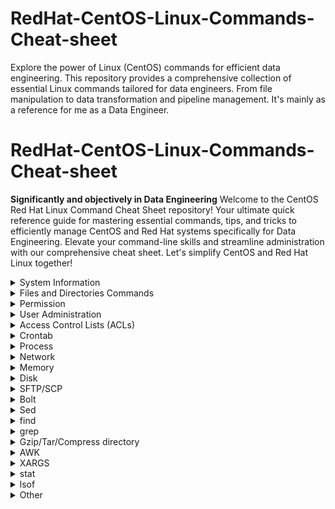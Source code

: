 # RedHat-CentOS-Linux-Commands-Cheat-sheet
Explore the power of Linux (CentOS) commands for efficient data engineering. This repository provides a comprehensive collection of essential Linux commands tailored for data engineers. From file manipulation to data transformation and pipeline management. It's mainly as a reference for me as a Data Engineer.
# RedHat-CentOS-Linux-Commands-Cheat-sheet
**Significantly and objectively in Data Engineering**
Welcome to the CentOS Red Hat Linux Command Cheat Sheet repository! Your ultimate quick reference guide for mastering essential commands, tips, and tricks to efficiently manage CentOS and Red Hat systems specifically for Data Engineering. Elevate your command-line skills and streamline administration with our comprehensive cheat sheet. Let's simplify CentOS and Red Hat Linux together! 

<details><summary>System Information</summary>
<p>

```bash   
#Show computer architecture 
arch
```
```bash
#Show kernel version
uname -r
```
```bash
#Show system date
date 
```
```bash
#Show calendar table for 2023
date 2023
```
</p>
</details>
  
<details><summary>Files and Directories Commands</summary>
<p>

## Basics Commands

```bash
# Go to '/var/www/'
mkdir directoryname                                          
```
```bash
# Create a directory
mkdir directoryname                                          
```
```bash
# Create a directory
mkdir directoryname                                          
```
```bash
# Create a directory
mkdir directoryname                                          
```
```bash
# Create a directory
mkdir directoryname                                          
```
```bash
# Create a directory
mkdir directoryname                                          
```
```bash
# Create a directory
mkdir directoryname                                          
```
```bash
# Create a directory
mkdir directoryname                                          
```
```bash
# Create a directory
mkdir directoryname                                          
```
--------------------------------------------------------------------------------------------------

</p>
</details>  


 <details><summary>Permission </summary>
<p>

```bash
#set suid bit such as -rwSr-xr-x. capital S means (rws)
chmod 4655 <file> 

```
```bash
#Setgid on dir, all dir/files in it will get same ownership as parent dir. It doesn't matter who is creating
```
```bash
#setting setgid bit
chmod g+s <dir/file> 
```
```bash
#setting sticky bit such as drwxrwxrwt. small t means (rwxt)
chmod 1777 <dir> 
```
```bash
#setting sticky bit such as drwxrwxrwT. capital T means (rwt)
chmod 1776 <dir> 
```
```bash
#asssigning recursive permission of all files/dir in  target dir
chown -R <user>:<group> <dir> 
```
</p>
</details>
  
  
<details><summary>User Administration</summary>
<p>

```bash
useradd -g itadmin -c "DB User" -u 1135 -s "/bin/sh" -d /home/techguy1 
#In the above command, we are creating the new user with custom options as simple "#useradd <user>" will create with default setting. The -g (group) -c (description) -u (user id) -s (which shell to be assigned) -d (landed home dir)
```
```bash
useradd -g <primary group> -G <secondary group> <user> # assign the user primary and secondary group

```
```bash
passwd -l <user> #locking password of user

```
```bash
passwd -u <user> #unlocking password of user

```
```bash
passwd -e <user> #expire password 

```
```bash
echo 'myPassword123' | sudo passwd --stdin <user> 

```
```bash
passwd -x -1 <user> #Turnoff password expiry

```
```bash
usermod -L <user> #locking user

```
```bash
usermod -U <user> #unlocking user

```
```bash
chage #set password expiry

```

</p>
</details>
 

<details><summary>Access Control Lists (ACLs)</summary>
<p>

```bash
setfacl -m u:priya:rw <file> #assiging the a new user 'priya' with read/write permission on the file. -m (modifying) -u (user)
```
```bash
setfacl -m mask:r <file> #setting mask on file
```
```bash
setfacl -d -m u:priya:rw <dir> #setting ACL for directory
```
```bash
getfacl -R <dir> > permissions.acl #BackUp ACL's in file having all info related ownership/dir inside the dir,subdir,files
```
```bash
setfacl --restore=permissions.acl #Restore the Permissions/Ownership
```

</p>
</details>


<details><summary>Crontab</summary>
<p>

```bash
crontab -l #show crontab for all users
```
```bash
crontab -u <user> -l #show crontab for specific user
```
```bash
crontab -e #add cron entry in crontab file
```

</p>
</details>


<details><summary>Process</summary>
<p>

```bash
ps -a #all terminal 
```
```bash
ps -e #list of all the processes
```
```bash
ps -o #customer properties

```
```bash
ps -ao tty,comm,pid,%mem,%cpu #<command/script> & #run the task in background

```
```bash
ps -fp $(pgrep -d, -x logrotate)

```
```bash
pgrep -u <userid> unison

```
```bash
ps -p <pid> -o etime #process execution time

```
```bash
ps -eo user,pid,ppid,%mem,%cpu --sort=-%cpu | head

```
```bash
ps lax

```
```bash
ps fax

```


</p>
</details>


<details><summary>Network</summary>
<p>


```bash
dig +trace www.google.com

```
```bash
nmcli dev status

```
```bash
nmcli con del <interface name>

```
```bash
ip addr show <interface name>

```
```bash
nmcli con show

```
```bash
nmcli con add con-name <interface name> type <ethernet> ifname <interface name> ip4 <ip address> gw4 <gateway>

```
```bash
nmcli con up <interface name>

```
```bash
nmcli con mod <interface name> ipv4.gateway <ip address>

```
```bash
hostnamectl set-hostname <hostname>

```
```bash
netstat -rn

```
```bash
route -n

```
```bash
tcpdump -i <interface>

```
```bash
tcpdump -i <interface> host <ipaddress>  -nn

```
```bash
tcpdump -i <interface> -s 0 -w <output file name example.pcap> host <ipaddress/hostname> and udp

```
```bash
ping <hostname/ipaddress>

```
```bash
telnet <hostname/ipaddress> <port>

```
```bash
nslookup <domain/hostname>

```
```bash
netstat -an |grep <ipaddress>.<port>|grep ESTAB|awk '{print $5}'|awk -F: '{print $1}'|sort|uniq -c|sort -rn #show which remote hosts make how many connection to specfic port, the output is sort on number of connections by host to port 

```

</p>
</details>


<details><summary>Memory</summary>
<p>


```bash
egrep --color 'Mem|Cache|Swap' /proc/meminfo | awk '{print $1 " " $2/1000/1000 "GB"}' #show information in GB

```
```bash
smem -s swap -t -k -n -r

```
```bash
smem -u -p -r

```
```bash
free -h

```

</p>
</details>


<details><summary>Disk</summary>
<p>

```bash
df -h

```
```bash
df -Th

```
```bash
du -sh <path/*>

```
```bash
df --local -P #in KBs
```
```bash
du -sch .[!.]* * | grep --regex="[0-9]*G"

```
```bash
lsof -u <user> #list of openfiles by specific user

```
```bash
lsof | grep delete #list of openfiles that are deleted

```
```bash
lsof | awk '{print $1}' | sort | uniq -c | sort -r -n #sort number of open files by process

```

</p>
</details>


<details><summary>SFTP/SCP</summary>
<p>

```bash
sftp -oPort=<port> <user>@<ipaddress/domain>

```
```bash
sftp -oPort=<port> -oIdentityFile=<path to key> <user>@<ipaddress/domain>

```
```bash
sftp -o KexAlgorithms=<keyExchangeAlgo> -o HostKeyAlgorithms=<HostKeyAlgoName> -oIdentityFile=<path to key> -oPort=<port> <user>@<domain/ipaddress>

```
```bash
sftp -oPort=<port> -o KexAlgorithms=diffie-hellman-group14-sha1 -o HostKeyAlgorithms=+ssh-dss -oIdentityfile=<path to key> <user>@<domain/ipaddress>

```
```bash
scp -P <port> <path to src file> <user>@<domain/ipaddress>:<target path> #send the file to target system

```
```bash
scp -P <port> <user>@<domain/ipaddress>:<src file path> <target file path locally> #fetch/download file from the target system

```

```bash
scp -r /path/to/local/source user@ssh.example.com:/path/to/remote/destination #send dir from the target system

```

```bash
scp -r user@ssh.example.com:/path/to/remote/source /path/to/local/destination #fetch/download dirctory from the target system

```

</p>
</details>


<details><summary>Bolt</summary>
<p>

<i>For the --tmpdir flag we can use the home directory path of the remote user which will logged in on the behalf of the bolt. At some time /tmp is not executable due to which the command gets failed. (~mizz - will be confirm) </i>

```bash
bolt command run "<command>"  --no-host-key-check --tmpdir=/tmp -p <password>  --tty --targets @<ipaddress/hostname list file>  -u <user>

```
```bash
bolt command run "<command>"  --no-host-key-check --tmpdir=/tmp -p <password>  --tty --targets <ipaddress/hostname separate by ,>  -u <user>

```
```bash
bolt script run <script>  --no-host-key-check --tmpdir=/tmp -p <password>  --tty --targets @<ipaddress/hostname list file>  -u <user>

```
```bash
bolt script run <script>  --no-host-key-check --tmpdir=/tmp -p <password>  --tty --targets <ipaddress/hostname separate by ,>  -u <user>

```

</p>
</details>


<details><summary>Sed</summary>
<p>

```bash
sed -n -e "/<$hostname>/,/ismail.com/ p" <targetfile> #replace the string by variable, result will be stdout

```
```bash
sed -i -n -e "/<$hostname>/,/ismail.com/ p" <targetfile> #replace the string by variable, result will be saved in target file

```
```bash
sed -i 's/stringtoreplace/newstring/g' myfile.txt #replace the string from the file globally

```

</p>
</details>


<details><summary>find</summary>
<p>

```bash
find /tmp/* -mtime +7 -exec rm {} \; #remove files from dir "tmp/" that are older than 7 days 

```
```bash
find /home/ -type f -name ".errors*.gz" -mtime +7 -exec rm {} \; #remove files from dir "tmp/" that are older than 7 days - with filename

```
```bash
find /home/ -type f -size +500M -name "*tempfile*" -exec du -sh {} \; #found the tempfile that has file size >500MB

```
```bash
find /home/ -type f -size +1G -exec ls -lh {} \; | awk '{ print $9 "|| Size : " $5 }' #find output in custom defined format like in this "dirname || Size:_"

```

```bash
#Combine find exec multiple commands
find /tmp/dir1/ -type f -exec chown root:root {} \; -exec chmod o+x {} \;
``` 

```bash
#Combine find exec multiple commands
find /tmp/dir1/ -type f -exec chown root:root {} \; -exec chmod o+x {} \;
```
```bash 
#World-Writable dir
#CIS
find / -path /proc -prune -o -path /sys -prune -o -type d -perm -0002 -mindepth 3 -maxdepth 4 -printf "World-Writable dir %p\n" 2>/dev/null
```


```bash 
#find files with permission
find / -xdev \( -perm -4000 -o -perm -2000 \) -type f 
#4000 for suid, 2000 for guid
```
 
```bash
#Combine find exec shell script function
#[Ref: https://www.golinuxcloud.com/find-exec-multiple-commands-examples-unix/#:~:text=Linux%20or%20Unix.-,Find%20exec%20multiple%20commands%20syntax,%5C%3B%20or%20as%20%22%20%3B%20%22.]
find /tmp/dir1/ -type f -exec bash -c '
for item do
[[ $item =~ "file1" ]] && mv -v $item ${item}_renamed
done
' bash {} +
```

</p>
</details>


<details><summary>grep</summary>
<p>


```bash
cat myfile | grep -B 1 -A 4 -i 'string one\|string two' #it will show 1 line before and 4 lines after matching the strings form myfile

```
```bash
grep -lr "string" * #search recursively the string from all filesystem hierarchy, as its start from which current dir you are standing and it will list files

```
```bash
grep -ir "string" <* or file> #search recursively the string from all filesystem hierarchy and show the content what matches - * for all files otherwise specify a single file

```

```bash
grep -E -s "<regex>" <file>
#grep with -E extended regex -s with silent mode as no error message on screen
```

```bash
grep -P -s -- "<regex>" <file>
#grep with -P perl regex -s with silent mode as no error message on screen
```

```bash
grep -Eq '<regex>' <file> && grep -Eq '<regex>' file2 && result=pass
#grep with -E extended regex -q with quite mode as no error/stdout message on screen
```
 
</p>
</details>


<details><summary>Gzip/Tar/Compress directory</summary>
<p>

```bash
#The gzip command in Linux can only be used to compress a single file. In order to compress a folder, tar + gzip (which is basically tar -z) is used.
#ref: https://www.educative.io/edpresso/how-to-gzip-a-directory-in-linux
```

```bash
tar -zcvf myfolder.tar.gz myfolder #Compress folder/dir with -z in Linux

```
```bash
tar -tf myfolder.tar.gz #view the content of compressed file
```

```bash
gzip filename #view the content of compressed file
```

```bash
unzip file.gz #uncompress the zip file
```

</p>
</details>

<details><summary>AWK</summary>
<p>

```bash
#Multiple Conditional Statement - Not Equal, Regex, Equal
awk -F: '($1!="root" && $1!="sync" ) {print}' /etc/passwd
awk -F: '($1!="root" && $1!~/^\+/) {print}' /etc/passwd
awk -F: '($1=="virusgroup") {print $3}' /etc/group
du -sh * | grep G | awk '($1~/[0-9]+\.?[0-9]*G$/)'
awk '/^\s*UID_MIN/{print $2}' /etc/login.defs
df --local -P | awk {'if (NR!=1) print $6'} #skip first or header line
```
```bash
df --local -P | awk {'if (NR!=1) print $6'} #skip first or header line
```
```bash
#Variable in awk statement
awk -F: -v GID="$(awk -F: '($1=="shadow") {print $3}' /etc/group)" '($4==GID) {print $1}' /etc/passwd
```
```bash
#Awk result with loop
awk -F: -v GID="$(awk -F: '($1=="shadow") {print $3}' /etc/group)" '($4==GID) {print $1}' /etc/passwd | (while read -r usr; do
        [ -z "$output" ] && output="\"$usr\"" || output=",\"$usr\""
done
```

</p>
</details>
 
<details><summary>XARGS</summary>
<p>

```bash
#XARGS Application - to use last command result for next command
df --local -P | awk {'if (NR!=1) print $6'} | xargs -I '{}' find '{}' -xdev -nouser -printf "%p has no owner\n" 2>/dev/null

```
 
</p>
</details>
 
<details><summary>stat</summary>
<p>

```bash
stat -L -c "%A" "$dir"

```
```bash
stat --printf='Name: %n\nPermissions: %a\n' /etc

```
```bash
stat --printf='User: %U | Group: %G' /etc 

```

</p>
</details>

<details><summary>lsof</summary>
<p>

```bash
lsof -u <user> #list the openfiles by a user

```

</p>
</details>

 
<details><summary>Other</summary>
<p>

```bash
top -b -n 1 | head -n +5

```
```bash
uptime

```
```bash
sestatus #check selinux status

```

```bash
collectl -sc -p /var/log/collectl/server1-20220411-000000.raw.gz --top --from 00:00-03:00 -oTm
collectl -scn -p /var/log/collectl/server2-20220411-000000.raw.gz --from 00:15-00:41 --top
collectl -scD -p server1-000000.raw.gz --from 00:00-00:55 --top iokb | grep -w 'cp\|sdb\|Wait\|Pct\|PID' | less

```
 
</p>
</details>

  
